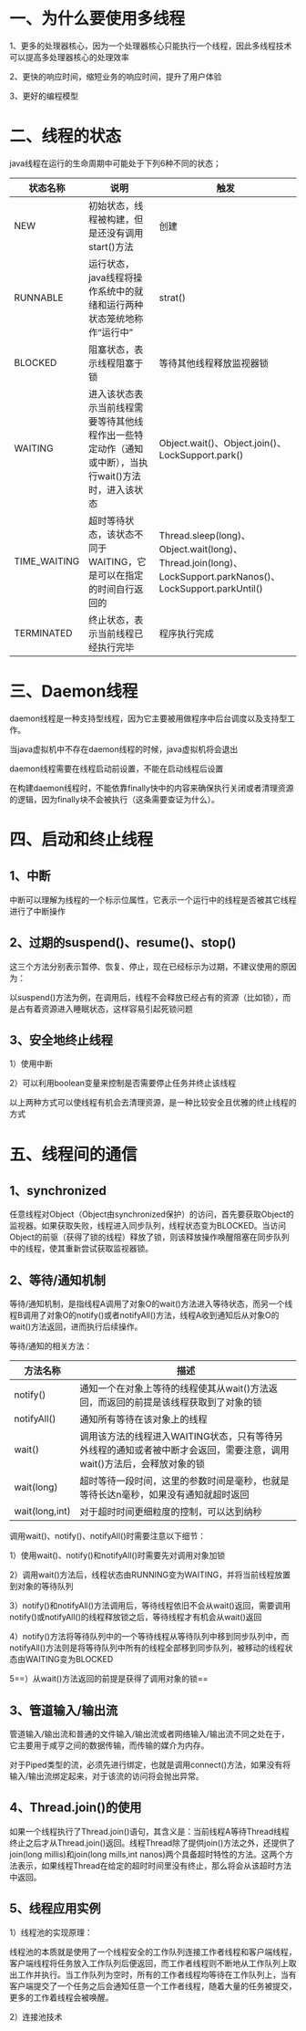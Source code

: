# 一、为什么要使用多线程

1、更多的处理器核心，因为一个处理器核心只能执行一个线程，因此多线程技术可以提高多处理器核心的处理效率

2、更快的响应时间，缩短业务的响应时间，提升了用户体验

3、更好的编程模型

# 二、线程的状态

java线程在运行的生命周期中可能处于下列6种不同的状态；

| 状态名称     | 说明                                                         | 触发                                                         |
| ------------ | ------------------------------------------------------------ | ------------------------------------------------------------ |
| NEW          | 初始状态，线程被构建，但是还没有调用start()方法              | 创建                                                         |
| RUNNABLE     | 运行状态，java线程将操作系统中的就绪和运行两种状态笼统地称作“运行中” | strat()                                                      |
| BLOCKED      | 阻塞状态，表示线程阻塞于锁                                   | 等待其他线程释放监视器锁                                     |
| WAITING      | 进入该状态表示当前线程需要等待其他线程作出一些特定动作（通知或中断），当执行wait()方法时，进入该状态 | Object.wait()、Object.join()、LockSupport.park()             |
| TIME_WAITING | 超时等待状态，该状态不同于WAITING，它是可以在指定的时间自行返回的 | Thread.sleep(long)、Object.wait(long)、Thread.join(long)、LockSupport.parkNanos()、LockSupport.parkUntil() |
| TERMINATED   | 终止状态，表示当前线程已经执行完毕                           | 程序执行完成                                                 |

# 三、Daemon线程

daemon线程是一种支持型线程，因为它主要被用做程序中后台调度以及支持型工作。

当java虚拟机中不存在daemon线程的时候，java虚拟机将会退出

daemon线程需要在线程启动前设置，不能在启动线程后设置

在构建daemon线程时，不能依靠finally快中的内容来确保执行关闭或者清理资源的逻辑，因为finally块不会被执行（这条需要查证为什么）。

# 四、启动和终止线程

## 1、中断

中断可以理解为线程的一个标示位属性，它表示一个运行中的线程是否被其它线程进行了中断操作

## 2、过期的suspend()、resume()、stop()

这三个方法分别表示暂停、恢复、停止，现在已经标示为过期，不建议使用的原因为：

以suspend()方法为例，在调用后，线程不会释放已经占有的资源（比如锁），而是占有着资源进入睡眠状态，这样容易引起死锁问题

## 3、安全地终止线程

1）使用中断

2）可以利用boolean变量来控制是否需要停止任务并终止该线程

以上两种方式可以使线程有机会去清理资源，是一种比较安全且优雅的终止线程的方式

# 五、线程间的通信

## 1、synchronized

任意线程对Object（Object由synchronized保护）的访问，首先要获取Object的监视器。如果获取失败，线程进入同步队列，线程状态变为BLOCKED。当访问Object的前驱（获得了锁的线程）释放了锁，则该释放操作唤醒阻塞在同步队列中的线程，使其重新尝试获取监视器锁。

## 2、等待/通知机制

等待/通知机制，是指线程A调用了对象O的wait()方法进入等待状态，而另一个线程B调用了对象O的notify()或者notifyAll()方法，线程A收到通知后从对象O的wait()方法返回，进而执行后续操作。

等待/通知的相关方法：

| 方法名称       | 描述                                                         |
| -------------- | ------------------------------------------------------------ |
| notify()       | 通知一个在对象上等待的线程使其从wait()方法返回，而返回的前提是该线程获取到了对象的锁 |
| notifyAll()    | 通知所有等待在该对象上的线程                                 |
| wait()         | 调用该方法的线程进入WAITING状态，只有等待另外线程的通知或者被中断才会返回，需要注意，调用wait()方法后，会释放对象的锁 |
| wait(long)     | 超时等待一段时间，这里的参数时间是毫秒，也就是等待长达n毫秒，如果没有通知就超时返回 |
| wait(long,int) | 对于超时时间更细粒度的控制，可以达到纳秒                     |

调用wait()、notify()、notifyAll()时需要注意以下细节：

1）使用wait()、notify()和notifyAll()时需要先对调用对象加锁

2）调用wait()方法后，线程状态由RUNNING变为WAITING，并将当前线程放置到对象的等待队列

3）notify()和notifyAll()方法调用后，等待线程依旧不会从wait()返回，需要调用notify()或notifyAll()的线程释放锁之后，等待线程才有机会从wait()返回

4）notify()方法将等待队列中的一个等待线程从等待队列中移到同步队列中，而notifyAll()方法则是将等待队列中所有的线程全部移到同步队列，被移动的线程状态由WAITING变为BLOCKED

5==）从wait()方法返回的前提是获得了调用对象的锁==

## 3、管道输入/输出流

管道输入/输出流和普通的文件输入/输出流或者网络输入/输出流不同之处在于，它主要用于咸亨之间的数据传输，而传输的媒介为内存。

对于Piped类型的流，必须先进行绑定，也就是调用connect()方法，如果没有将输入/输出流绑定起来，对于该流的访问将会抛出异常。

## 4、Thread.join()的使用

如果一个线程执行了Thread.join()语句，其含义是：当前线程A等待Thread线程终止之后才从Thread.join()返回。线程Thread除了提供join()方法之外，还提供了join(long millis)和join(long mills,int nanos)两个具备超时特性的方法。这两个方法表示，如果线程Thread在给定的超时时间里没有终止，那么将会从该超时方法中返回。

## 5、线程应用实例

1）线程池的实现原理：

线程池的本质就是使用了一个线程安全的工作队列连接工作者线程和客户端线程，客户端线程将任务放入工作队列后便返回，而工作者线程则不断地从工作队列上取出工作并执行。当工作队列为空时，所有的工作者线程均等待在工作队列上，当有客户端提交了一个任务之后会通知任意一个工作者线程，随着大量的任务被提交，更多的工作着线程会被唤醒。

2）连接池技术
